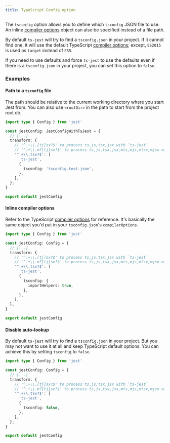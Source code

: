 ```yaml
---
title: TypeScript Config option
---
```


The `tsconfig` option allows you to define which `tsconfig` JSON file to use. An inline [compiler options][] object can also be specified instead of a file path.

By default `ts-jest` will try to find a `tsconfig.json` in your project. If it cannot find one, it will use the default TypeScript [compiler options][]; except, `ES2015` is used as `target` instead of `ES5`.

If you need to use defaults and force `ts-jest` to use the defaults even if there is a `tsconfig.json` in your project, you can set this option to `false`.

### Examples

#### Path to a `tsconfig` file

The path should be relative to the current working directory where you start Jest from. You can also use `<rootDir>` in the path to start from the project root dir.

```ts title="jest.config.ts"
import type { Config } from 'jest'

const jestConfig: JestConfigWithTsJest = {
  // [...]
  transform: {
    // '^.+\\.[tj]sx?$' to process ts,js,tsx,jsx with `ts-jest`
    // '^.+\\.m?[tj]sx?$' to process ts,js,tsx,jsx,mts,mjs,mtsx,mjsx with `ts-jest`
    '^.+\\.tsx?$': [
      'ts-jest',
      {
        tsconfig: 'tsconfig.test.json',
      },
    ],
  },
}

export default jestConfig
```

#### Inline compiler options

Refer to the TypeScript [compiler options][] for reference.
It's basically the same object you'd put in your `tsconfig.json`'s `compilerOptions`.

```ts title="jest.config.ts"
import type { Config } from 'jest'

const jestConfig: Config = {
  // [...]
  transform: {
    // '^.+\\.[tj]sx?$' to process ts,js,tsx,jsx with `ts-jest`
    // '^.+\\.m?[tj]sx?$' to process ts,js,tsx,jsx,mts,mjs,mtsx,mjsx with `ts-jest`
    '^.+\\.tsx?$': [
      'ts-jest',
      {
        tsconfig: {
          importHelpers: true,
        },
      },
    ],
  },
}

export default jestConfig
```

#### Disable auto-lookup

By default `ts-jest` will try to find a `tsconfig.json` in your project. But you may not want to use it at all and keep TypeScript default options. You can achieve this by setting `tsconfig` to `false`.

```ts title="jest.config.ts"
import type { Config } from 'jest'

const jestConfig: Config = {
  // [...]
  transform: {
    // '^.+\\.[tj]sx?$' to process ts,js,tsx,jsx with `ts-jest`
    // '^.+\\.m?[tj]sx?$' to process ts,js,tsx,jsx,mts,mjs,mtsx,mjsx with `ts-jest`
    '^.+\\.tsx?$': [
      'ts-jest',
      {
        tsconfig: false,
      },
    ],
  },
}

export default jestConfig
```

[compiler options]: https://www.typescriptlang.org/tsconfig

